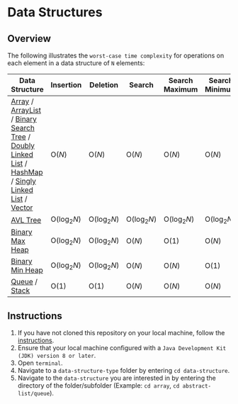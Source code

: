 # Data Structures

## Overview
The following illustrates the `worst-case time complexity` for operations on each element in a data structure of `N` elements:

| Data Structure                                                                                                                                                                                                                                                                                                                                                                                                                                                                                                                                                                                                                                                                                                                                                                               | Insertion             | Deletion              | Search                | Search Maximum        | Search Minimum        |
|----------------------------------------------------------------------------------------------------------------------------------------------------------------------------------------------------------------------------------------------------------------------------------------------------------------------------------------------------------------------------------------------------------------------------------------------------------------------------------------------------------------------------------------------------------------------------------------------------------------------------------------------------------------------------------------------------------------------------------------------------------------------------------------------|-----------------------|-----------------------|-----------------------|-----------------------|-----------------------|
| [Array](https://github.com/shumarb/learning/tree/main/data-structures/readme/array/README.md) / [ArrayList](https://github.com/shumarb/learning/tree/main/data-structures/readme/arraylist/README.md) / [Binary Search Tree](https://github.com/shumarb/learning/tree/main/data-structures/tree/binary-search-tree) / [Doubly Linked List](https://github.com/shumarb/learning/tree/main/data-structures/abstract-list/linked-list/doubly-linked-list) / [HashMap](https://github.com/shumarb/learning/tree/main/data-structures/readme/hashmap/README.md) / [Singly Linked List](https://github.com/shumarb/learning/tree/main/data-structures/abstract-list/linked-list/singly-linked-list) / [Vector](https://github.com/shumarb/learning/tree/main/data-structures/abstract-list/vector) | O(_N_)                | O(_N_)                | O(_N_)                | O(_N_)                | O(_N_)                |
| [AVL Tree](https://github.com/shumarb/learning/tree/main/data-structures/readme/avl-tree/README.md)                                                                                                                                                                                                                                                                                                                                                                                                                                                                                                                                                                                                                                                                                          | O(log<sub>2</sub>_N_) | O(log<sub>2</sub>_N_) | O(log<sub>2</sub>_N_) | O(log<sub>2</sub>_N_) | O(log<sub>2</sub>_N_) |
| [Binary Max Heap](https://github.com/shumarb/learning/tree/main/data-structures/tree/binary-max-heap)                                                                                                                                                                                                                                                                                                                                                                                                                                                                                                                                                                                                                                                                                        | O(log<sub>2</sub>_N_) | O(log<sub>2</sub>_N_) | O(_N_)                | O(1)                  | O(_N_)                |
| [Binary Min Heap](https://github.com/shumarb/learning/tree/main/data-structures/tree/binary-min-heap)                                                                                                                                                                                                                                                                                                                                                                                                                                                                                                                                                                                                                                                                                        | O(log<sub>2</sub>_N_) | O(log<sub>2</sub>_N_) | O(_N_)                | O(_N_)                | O(1)                  |
| [Queue](https://github.com/shumarb/learning/tree/main/data-structures/readme/queue/README.md) / [Stack](https://github.com/shumarb/learning/tree/main/data-structures/abstract-list/stack)                                                                                                                                                                                                                                                                                                                                                                                                                                                                                                                                                                                                   | O(1)                  | O(1)                  | O(_N_)                | O(_N_)                | O(_N_)                |

## Instructions
1. If you have not cloned this repository on your local machine, follow the [instructions](https://github.com/shumarb/learning#how-to-use-this-repository).
2. Ensure that your local machine configured with a `Java Development Kit (JDK) version 8 or later`.
3. Open `terminal`.
4. Navigate to a `data-structure-type` folder by entering `cd data-structure`.
5. Navigate to the `data-structure` you are interested in by entering the directory of the folder/subfolder (Example: `cd array`, `cd abstract-list/queue`).
